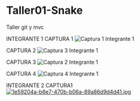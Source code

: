 # Taller01-Snake
Taller git y mvc

INTEGRANTE 1
CAPTURA 1
![Captura 1 Integrante 1](https://user-images.githubusercontent.com/107821723/194209559-4487400b-2ac1-46c1-8bac-3cbbfb40329c.PNG)

CAPTURA 2
![Captura 3 Integrante 1](https://user-images.githubusercontent.com/107821723/194209573-6c4261bb-19a2-4626-9af3-c12482409e26.PNG)

CAPTURA 3
![Captura 2 Integrante 1](https://user-images.githubusercontent.com/107821723/194209564-83ae2995-dcd4-4acb-97fe-07a00dd76da9.PNG)

CAPTURA 4
![Captura 4 Integrante 1](https://user-images.githubusercontent.com/107821723/194209576-57b16701-451c-4d3b-a103-0ecca59f030e.PNG)

INTEGRANTE 2
CAPTURA1
[![1e59204a-b6e7-470b-b06a-89a86d9d4d41.jpg](https://i.postimg.cc/7YcN6YvB/1e59204a-b6e7-470b-b06a-89a86d9d4d41.jpg)](https://postimg.cc/Xpf51WYF)
